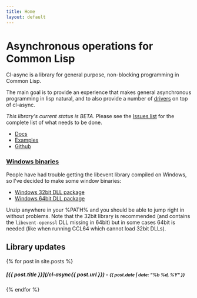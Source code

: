 ```yaml
---
title: Home
layout: default
---
```


Asynchronous operations for Common Lisp
=======================================
Cl-async is a library for general purpose, non-blocking programming in Common
Lisp.

The main goal is to provide an experience that makes general asynchronous 
programming in lisp natural, and to also provide a number of
[drivers](/cl-async/drivers) on top of cl-async.

*This library's current status is BETA.* Please see the
[Issues list](https://github.com/orthecreedence/cl-async/issues) for the
complete list of what needs to be done.

<div class="callout">
	<ul class="clear">
		<li><a href="/cl-async/documentation">Docs</a></li>
		<li><a href="/cl-async/examples">Examples</a></li>
		<li><a href="https://github.com/orthecreedence/cl-async">Github</a></li>
	</ul>
</div>

### [Windows binaries](/cl-async/files/libevent-2.0.20-x86-bin.zip)
People have had trouble getting the libevent library compiled on Windows, so
I've decided to make some window binaries:

- [Windows 32bit DLL package](/cl-async/files/libevent-2.0.20-x86-bin.zip)
- [Windows 64bit DLL package](/cl-async/files/libevent-2.0.20-x64-bin.zip)

Unzip anywhere in your %PATH% and you should be able to jump right in without
problems. Note that the 32bit library is recommended (and contains the
`libevent-openssl` DLL missing in 64bit) but in some cases 64bit is needed
(like when running CCL64 which cannot load 32bit DLLs).

## Library updates
{% for post in site.posts %}
##### [{{ post.title }}](/cl-async{{ post.url }}) - <small>{{ post.date | date: "%b %d, %Y" }}</small>
{% endfor %}

